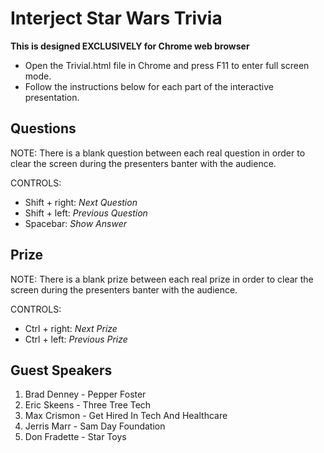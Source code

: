 # Interject Star Wars Trivia

**This is designed EXCLUSIVELY for Chrome web browser**

- Open the Trivial.html file in Chrome and press F11 to enter full screen mode.
- Follow the instructions below for each part of the interactive presentation.

## Questions

NOTE: There is a blank question between each real question in order to clear the screen during the presenters banter with the audience.

CONTROLS:
- Shift + right: _Next Question_
- Shift + left: _Previous Question_
- Spacebar:	_Show Answer_

## Prize

NOTE: There is a blank prize between each real prize in order to clear the screen during the presenters banter with the audience.

CONTROLS:
- Ctrl + right: _Next Prize_	
- Ctrl + left:	_Previous Prize_	

## Guest Speakers

1. Brad Denney  - Pepper Foster
2. Eric Skeens  - Three Tree Tech
3. Max Crismon  - Get Hired In Tech And Healthcare
4. Jerris Marr  - Sam Day Foundation
5. Don Fradette - Star Toys